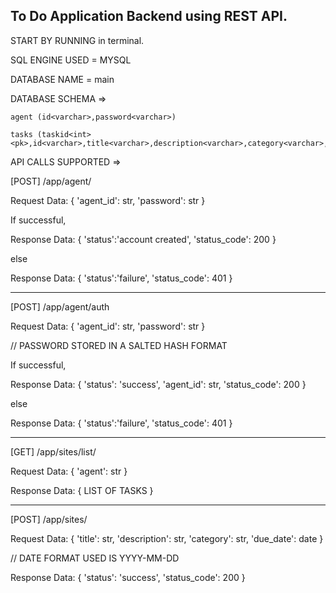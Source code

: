 
## To Do Application Backend using REST API.

START BY RUNNING <python web.py> in terminal.


SQL ENGINE USED = MYSQL

DATABASE NAME = main

DATABASE SCHEMA =>

    agent (id<varchar>,password<varchar>)
    
    tasks (taskid<int><pk>,id<varchar>,title<varchar>,description<varchar>,category<varchar>,due_date<date>)

API CALLS SUPPORTED =>

[POST] /app/agent/

Request Data: {
    'agent_id': str,
    'password': str
}

If successful,

Response Data: {
    'status':'account created',
    'status_code': 200
}

else

Response Data: {
    'status':'failure',
    'status_code': 401
}

__________________________________________________

[POST] /app/agent/auth

Request Data: {
    'agent_id': str,
    'password': str
}

// PASSWORD STORED IN A SALTED HASH FORMAT

If successful,

Response Data: {
    'status': 'success',
    'agent_id': str,
    'status_code': 200
}

else

Response Data: {
    'status':'failure',
    'status_code': 401
}

__________________________________________________

[GET] /app/sites/list/

Request Data: {
    'agent': str
}

Response Data: {
    LIST OF TASKS
}

__________________________________________________

[POST] /app/sites/

Request Data: {
    'title': str,
    'description': str,
    'category': str,
    'due_date': date
}

// DATE FORMAT USED IS YYYY-MM-DD

Response Data: {
    'status': 'success',
    'status_code': 200
}
